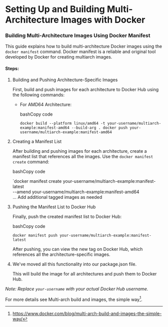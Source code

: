 Setting Up and Building Multi-Architecture Images with Docker
=============================================================

### Building Multi-Architecture Images Using Docker Manifest

This guide explains how to build multi-architecture Docker images using the `docker manifest` command. Docker manifest is a reliable and original tool developed by Docker for creating multiarch images.

#### Steps:

1.  Building and Pushing Architecture-Specific Images

    First, build and push images for each architecture to Docker Hub using the following commands:

    -   For AMD64 Architecture:

        bashCopy code

        `docker build --platform linux/amd64 -t your-username/multiarch-example:manifest-amd64 --build-arg .
        docker push your-username/multiarch-example:manifest-amd64`

2.  Creating a Manifest List

    After building and pushing images for each architecture, create a manifest list that references all the images. Use the `docker manifest create` command:

    bashCopy code

    `docker manifest create your-username/multiarch-example:manifest-latest\
    --amend your-username/multiarch-example:manifest-amd64\
    ... Add additional tagged images as needed

3.  Pushing the Manifest List to Docker Hub

    Finally, push the created manifest list to Docker Hub:

    bashCopy code

    `docker manifest push your-username/multiarch-example:manifest-latest`

    After pushing, you can view the new tag on Docker Hub, which references all the architecture-specific images.

4. We've moved all this functionality into our package.json file. 

    This will build the image for all architectures and push them to Docker Hub.

*Note: Replace `your-username` with your actual Docker Hub username.*

For more details see Multi-arch build and images, the simple way[^1].

[^1]:https://www.docker.com/blog/multi-arch-build-and-images-the-simple-way/
